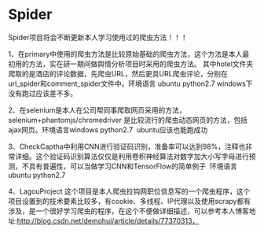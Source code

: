 # Spider
Spider项目将会不断更新本人学习使用过的爬虫方法！！！


1、在primary中使用的爬虫方法是比较原始基础的爬虫方法，这个方法是本人最初用的方法，实在研一期间做舆情分析项目时采用的爬虫方法。
   其中hotel文件夹爬取的是酒店的评论数据，先爬虫URL，然后更具URL爬虫评论，分别在url_spider和comment_spider文件中。环境语言 ubuntu python2.7  windows下没有跑过应该差不多。
   
   
2、在selenium是本人在公司帮同事爬取网页采用的方法，selenium+phantomjs/chromedriver 是比较流行的爬虫动态网页的方法，包括ajax网页。环境语言windows python2.7  ubuntu应该也能跑成功



3、CheckCaptha中利用CNN进行验证码识别，准备率可以达到98%，注释也非常详细。这个验证码识别算法仅仅是利用卷积神经算法对数字加大小写字母进行预测，不具有普遍性，可以当做学习CNN和TensorFlow的简单例子  环境语言 ubuntu python2.7  


4、LagouProject 这个项目是本人爬虫拉钩网职位信息写的一个爬虫程序，这个项目设置到的技术要素比较多，有cookie、多线程、IP代理以及使用scrapy都有涉及，是一个很好学习爬虫的程序，在这个不便做详细描述，可以参考本人博客地址:http://blog.csdn.net/demohui/article/details/77370313，
